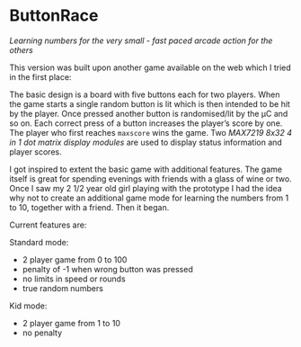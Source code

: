 # ButtonRace
*Learning numbers for the very small - fast paced arcade action for the others*

This version was built upon another game available on the web which I tried in the first place:

The basic design is a board with five buttons each for two players. When the game starts a single random button is lit which is then intended to be hit by the player. Once pressed another button is randomised/lit by the µC and so on. Each correct press of a button increases the player’s score by one. The player who first reaches `maxscore` wins the game. Two *MAX7219 8x32 4 in 1 dot matrix display modules* are used to display status information and player scores.

I got inspired to extent the basic game with additional features. The game itself is great for spending evenings with friends with a glass of wine or two. Once I saw my 2 1/2 year old girl playing with the prototype I had the idea why not to create an additional game mode for learning the numbers from 1 to 10, together with a friend. Then it began.

Current features are:

Standard mode: 
* 2 player game from 0 to 100
* penalty of -1 when wrong button was pressed
* no limits in speed or rounds
* true random numbers

Kid mode: 
* 2 player game from 1 to 10
* no penalty
